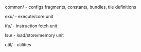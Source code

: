 common/ - configs fragments, constants, bundles, tile definitions

exu/ - execute/core unit

ifu/ - instruction fetch unit

lsu/ - load/store/memory unit

util/ - utilities
